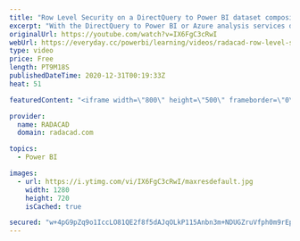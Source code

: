 ```yaml
---
title: "Row Level Security on a DirectQuery to Power BI dataset composite model   My Findings"
excerpt: "With the DirectQuery to Power BI or Azure analysis services dataset, there are some limitations on the way that RLS (Row-level security) works. Considering that I have written a book and many blogs on this subject, It was fair to have a look at how this works. In this blog and video, you will learn about"
originalUrl: https://youtube.com/watch?v=IX6FgC3cRwI
webUrl: https://everyday.cc/powerbi/learning/videos/radacad-row-level-security-on-a-directquery-to-power-bi-dataset-composite-model-my-findings/
type: video
price: Free
length: PT9M18S
publishedDateTime: 2020-12-31T00:19:33Z
heat: 51

featuredContent: "<iframe width=\"800\" height=\"500\" frameborder=\"0\" src=\"https://www.youtube.com/embed/IX6FgC3cRwI\" allow=\"accelerometer; autoplay; encrypted-media; gyroscope; picture-in-picture\" allowfullscreen></iframe>"

provider:
  name: RADACAD
  domain: radacad.com

topics:
  - Power BI

images:
  - url: https://i.ytimg.com/vi/IX6FgC3cRwI/maxresdefault.jpg
    width: 1280
    height: 720
    isCached: true

secured: "w+4pG9pZq9o1IccLO81QE2f8f5dAJqOLkP115Anbn3m+NDUGZruVfph0m9rEpFPRhGlLA+XQ7bajoyNsq64/7FM0ERKe1MrjVvTv8jRdLfYXH6qVpSTKQY6kIHN1c0aIswz+iA4zN3JqBAE/K9UUly/kUN32R3kNFX9i4CwLKXa3xOyttoVOjr6DCavO1LtZ1ioMW2nH3d/aF2CQJ6NNHRKeSO8Wg4EG/xbiLYtEqjwAXY65FqjplxGAEzsJaRd7kbIs7osE/WHRppLAWOdXDlhcKVRvgD/g+j3VgyTbycr2QCT+m0u+aP6Tvew3U5fgNQsif+tiup+LI4p7YjgAWQWbW8wWkop7aUJXD1bE2oKq77FVFWG1Km7nUlJUb3KZs+hVLVtDSC7aQin3tQbLz3XWqn29JBMjX4aP+/vWZkE=;lcWg9b1uPtdKJlv66Hkhww=="
---
```



